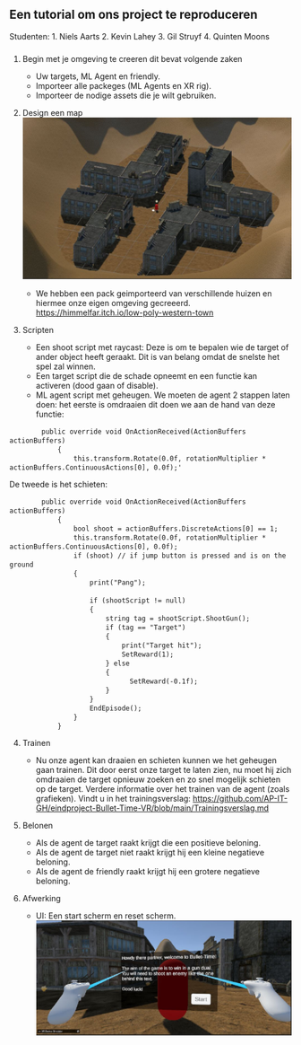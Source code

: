 ## Een tutorial om ons project te reproduceren
Studenten:
	1. Niels Aarts
	2. Kevin Lahey
	3. Gil Struyf
	4. Quinten Moons

###
1. Begin met je omgeving te creeren dit bevat volgende zaken
	- Uw targets, ML Agent en friendly.
	- Importeer alle packeges (ML Agents en XR rig).
	- Importeer de nodige assets die je wilt gebruiken.

2. Design een map
	![image](https://github.com/AP-IT-GH/eindproject-Bullet-Time-VR/blob/main/Images/MAP.JPG)
	- We hebben een pack geimporteerd van verschillende huizen en hiermee onze eigen omgeving gecreeerd.
	https://himmelfar.itch.io/low-poly-western-town 

	
3. Scripten
	- Een shoot script met raycast: Deze is om te bepalen wie de target of ander object heeft geraakt.
	  Dit is van belang omdat de snelste het spel zal winnen.
	- Een target script die de schade opneemt en een functie kan activeren (dood gaan of disable).
	- ML agent script met geheugen. We moeten de agent 2 stappen laten doen: het eerste is omdraaien dit doen we aan de hand van deze functie:

```
		public override void OnActionReceived(ActionBuffers actionBuffers)
    		{
        		this.transform.Rotate(0.0f, rotationMultiplier * actionBuffers.ContinuousActions[0], 0.0f);'

```
De tweede is het schieten:

```
		public override void OnActionReceived(ActionBuffers actionBuffers)
    		{
        		bool shoot = actionBuffers.DiscreteActions[0] == 1;
        		this.transform.Rotate(0.0f, rotationMultiplier * actionBuffers.ContinuousActions[0], 0.0f);
        		if (shoot) // if jump button is pressed and is on the ground
        		{
            		print("Pang");

            		if (shootScript != null)
            		{
                		string tag = shootScript.ShootGun();
                		if (tag == "Target")
                		{
                    		print("Target hit");
                    		SetReward(1);
                		} else
                		{
                    		  SetReward(-0.1f);
                		}
            		}
            		EndEpisode();
        		}
    		}
```

4. Trainen
	- Nu onze agent kan draaien en schieten kunnen we het geheugen gaan trainen.
	  Dit door eerst onze target te laten zien, nu moet hij zich omdraaien de target
	  opnieuw zoeken en zo snel mogelijk schieten op de target. Verdere informatie over het trainen van de agent (zoals grafieken).
	  Vindt u in het trainingsverslag: https://github.com/AP-IT-GH/eindproject-Bullet-Time-VR/blob/main/Trainingsverslag.md

5. Belonen
	- Als de agent de target raakt krijgt die een positieve beloning.
	- Als de agent de target niet raakt krijgt hij een kleine negatieve beloning.
	- Als de agent de friendly raakt krijgt hij een grotere negatieve beloning.

6. Afwerking
	- UI: Een start scherm en reset scherm.
	![image](https://github.com/AP-IT-GH/eindproject-Bullet-Time-VR/blob/main/Images/UI_Example.JPG)
